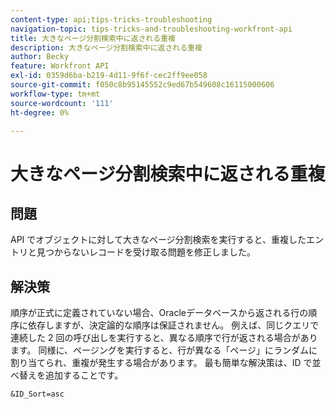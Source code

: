 ```yaml
---
content-type: api;tips-tricks-troubleshooting
navigation-topic: tips-tricks-and-troubleshooting-workfront-api
title: 大きなページ分割検索中に返される重複
description: 大きなページ分割検索中に返される重複
author: Becky
feature: Workfront API
exl-id: 0359d6ba-b219-4d11-9f6f-cec2ff9ee058
source-git-commit: f050c8b95145552c9ed67b549608c16115000606
workflow-type: tm+mt
source-wordcount: '111'
ht-degree: 0%

---
```



# 大きなページ分割検索中に返される重複

## 問題

API でオブジェクトに対して大きなページ分割検索を実行すると、重複したエントリと見つからないレコードを受け取る問題を修正しました。

## 解決策

順序が正式に定義されていない場合、Oracleデータベースから返される行の順序に依存しますが、決定論的な順序は保証されません。 例えば、同じクエリで連続した 2 回の呼び出しを実行すると、異なる順序で行が返される場合があります。 同様に、ページングを実行すると、行が異なる「ページ」にランダムに割り当てられ、重複が発生する場合があります。 最も簡単な解決策は、ID で並べ替えを追加することです。

```
&ID_Sort=asc
```

